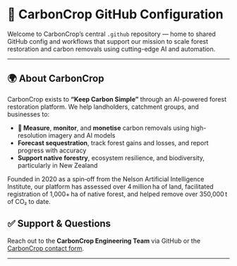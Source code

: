 # 🌱 CarbonCrop GitHub Configuration

Welcome to CarbonCrop’s central `.github` repository — home to shared GitHub config and workflows that support our mission to scale forest restoration and carbon removals using cutting-edge AI and automation.

---

## 🌍 About CarbonCrop

CarbonCrop exists to **“Keep Carbon Simple”** through an AI-powered forest restoration platform. We help landholders, catchment groups, and businesses to:

- **🧮 Measure**, **monitor**, and **monetise** carbon removals using high-resolution imagery and AI models
- **Forecast sequestration**, track forest gains and losses, and report progress with accuracy
- **Support native forestry**, ecosystem resilience, and biodiversity, particularly in New Zealand

Founded in 2020 as a spin‑off from the Nelson Artificial Intelligence Institute, our platform has assessed over 4 million ha of land, facilitated registration of 1,000+ ha of native forest, and helped remove over 350,000 t of CO₂ to date.

## ✅ Support & Questions

Reach out to the **CarbonCrop Engineering Team** via GitHub or the [CarbonCrop contact form](https://www.carboncrop.com/contact).

---
